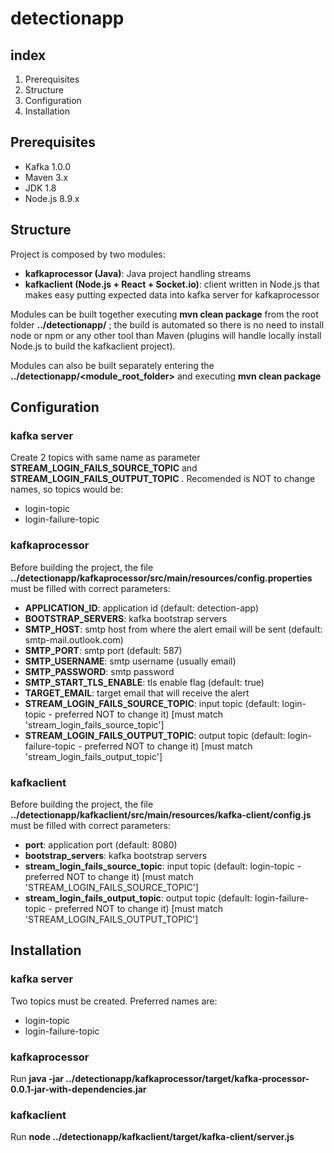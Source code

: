 detectionapp
============

index
-----
1) Prerequisites
2) Structure
3) Configuration
4) Installation

Prerequisites
-------------
- Kafka 1.0.0
- Maven 3.x
- JDK 1.8
- Node.js 8.9.x

Structure
---------
Project is composed by two modules:
- __kafkaprocessor (Java)__: Java project handling streams
- __kafkaclient (Node.js + React + Socket.io)__: client written in Node.js that makes easy putting expected data into kafka server for kafkaprocessor  
  
Modules can be built together executing __mvn clean package__ from the root folder __../detectionapp/__ ; the build is automated so there is no need to install node or npm or any other tool than Maven (plugins will handle locally install Node.js to build the kafkaclient project).  
  
Modules can also be built separately entering the __../detectionapp/<module_root_folder>__ and executing __mvn clean package__

Configuration
-------------
### kafka server
Create 2 topics with same name as parameter __STREAM_LOGIN_FAILS_SOURCE_TOPIC__ and __STREAM_LOGIN_FAILS_OUTPUT_TOPIC__ . Recomended is NOT to change names, so topics would be:
- login-topic
- login-failure-topic

### kafkaprocessor
Before building the project, the file __../detectionapp/kafkaprocessor/src/main/resources/config.properties__ must be filled with correct parameters:
- __APPLICATION_ID__: application id (default: detection-app)
- __BOOTSTRAP_SERVERS__: kafka bootstrap servers
- __SMTP_HOST__: smtp host from where the alert email will be sent (default: smtp-mail.outlook.com)
- __SMTP_PORT__: smtp port (default: 587)
- __SMTP_USERNAME__: smtp username (usually email)
- __SMTP_PASSWORD__: smtp password
- __SMTP_START_TLS_ENABLE__: tls enable flag (default: true)
- __TARGET_EMAIL__: target email that will receive the alert
- __STREAM_LOGIN_FAILS_SOURCE_TOPIC__: input topic (default: login-topic - preferred NOT to change it) [must match 'stream_login_fails_source_topic']
- __STREAM_LOGIN_FAILS_OUTPUT_TOPIC__: output topic (default: login-failure-topic - preferred NOT to change it) [must match 'stream_login_fails_output_topic']

### kafkaclient
Before building the project, the file __../detectionapp/kafkaclient/src/main/resources/kafka-client/config.js__ must be filled with correct parameters:
- __port__: application port (default: 8080)
- __bootstrap_servers__: kafka bootstrap servers
- __stream_login_fails_source_topic__: input topic (default: login-topic - preferred NOT to change it) [must match 'STREAM_LOGIN_FAILS_SOURCE_TOPIC']
- __stream_login_fails_output_topic__: output topic (default: login-failure-topic - preferred NOT to change it) [must match 'STREAM_LOGIN_FAILS_OUTPUT_TOPIC']

Installation
------------
### kafka server
Two topics must be created. Preferred names are:
- login-topic
- login-failure-topic

### kafkaprocessor
Run __java -jar ../detectionapp/kafkaprocessor/target/kafka-processor-0.0.1-jar-with-dependencies.jar__

### kafkaclient
Run __node ../detectionapp/kafkaclient/target/kafka-client/server.js__
